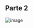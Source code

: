 ## Parte 2 
![image](https://github.com/Waterclau/ASR/assets/91564866/7b794b5e-da2f-4804-ad33-9642e6816987)
